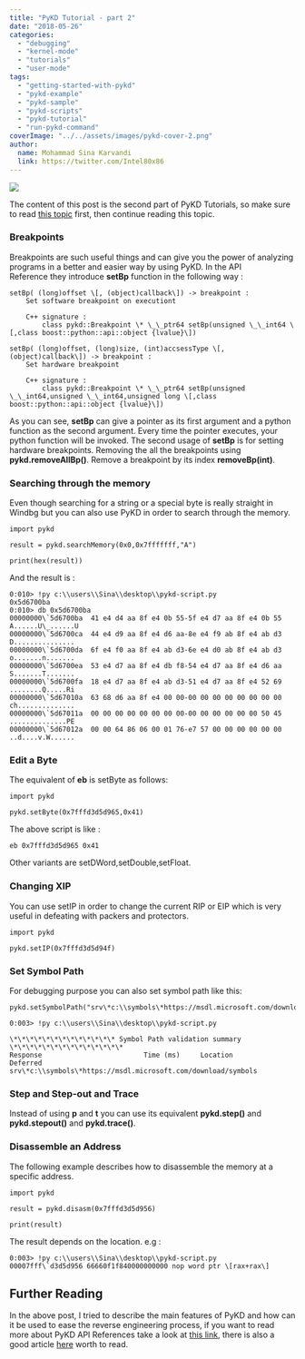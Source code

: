 ```yaml
---
title: "PyKD Tutorial - part 2"
date: "2018-05-26"
categories: 
  - "debugging"
  - "kernel-mode"
  - "tutorials"
  - "user-mode"
tags: 
  - "getting-started-with-pykd"
  - "pykd-example"
  - "pykd-sample"
  - "pykd-scripts"
  - "pykd-tutorial"
  - "run-pykd-command"
coverImage: "../../assets/images/pykd-cover-2.png"
author:
  name: Mohammad Sina Karvandi
  link: https://twitter.com/Intel80x86
---
```


![](../../assets/images/pykd-cover-2.png)

The content of this post is the second part of PyKD Tutorials, so make sure to read [this topic](https://rayanfam.com/topics/pykd-tutorial-part1/) first, then continue reading this topic.

### Breakpoints

Breakpoints are such useful things and can give you the power of analyzing programs in a better and easier way by using PyKD. In the API Reference they introduce **setBp** function in the following way :

```
setBp( (long)offset \[, (object)callback\]) -> breakpoint :
    Set software breakpoint on executiont

    C++ signature :
        class pykd::Breakpoint \* \_\_ptr64 setBp(unsigned \_\_int64 \[,class boost::python::api::object {lvalue}\])

setBp( (long)offset, (long)size, (int)accsessType \[, (object)callback\]) -> breakpoint :
    Set hardware breakpoint

    C++ signature :
        class pykd::Breakpoint \* \_\_ptr64 setBp(unsigned \_\_int64,unsigned \_\_int64,unsigned long \[,class boost::python::api::object {lvalue}\])
```

As you can see, **setBp** can give a pointer as its first argument and a python function as the second argument. Every time the pointer executes, your python function will be invoked. The second usage of **setBp** is for setting hardware breakpoints. Removing the all the breakpoints using **pykd.removeAllBp()**. Remove a breakpoint by its index **removeBp(int)**.

### Searching through the memory

Even though searching for a string or a special byte is really straight in Windbg but you can also use PyKD in order to search through the memory.

```
import pykd

result = pykd.searchMemory(0x0,0x7fffffff,"A")

print(hex(result))
```

And the result is :

```
0:010> !py c:\\users\\Sina\\desktop\\pykd-script.py
0x5d6700ba
0:010> db 0x5d6700ba
00000000\`5d6700ba  41 e4 d4 aa 8f e4 0b 55-5f e4 d7 aa 8f e4 0b 55  A......U\_......U
00000000\`5d6700ca  44 e4 d9 aa 8f e4 d6 aa-8e e4 f9 ab 8f e4 ab d3  D...............
00000000\`5d6700da  6f e4 f0 aa 8f e4 ab d3-6e e4 d0 ab 8f e4 ab d3  o.......n.......
00000000\`5d6700ea  53 e4 d7 aa 8f e4 db f8-54 e4 d7 aa 8f e4 d6 aa  S.......T.......
00000000\`5d6700fa  18 e4 d7 aa 8f e4 ab d3-51 e4 d7 aa 8f e4 52 69  ........Q.....Ri
00000000\`5d67010a  63 68 d6 aa 8f e4 00 00-00 00 00 00 00 00 00 00  ch..............
00000000\`5d67011a  00 00 00 00 00 00 00 00-00 00 00 00 00 00 50 45  ..............PE
00000000\`5d67012a  00 00 64 86 06 00 01 76-e7 57 00 00 00 00 00 00  ..d....v.W......
```

### Edit a Byte

The equivalent of **eb** is setByte as follows:

```
import pykd

pykd.setByte(0x7fffd3d5d965,0x41)
```

The above script is like :

```
eb 0x7fffd3d5d965 0x41
```

Other variants are setDWord,setDouble,setFloat.

### Changing XIP

You can use setIP in order to change the current RIP or EIP which is very useful in defeating with packers and protectors.

```
import pykd

pykd.setIP(0x7fffd3d5d94f)
```

### Set Symbol Path

For debugging purpose you can also set symbol path like this:

```
pykd.setSymbolPath("srv\*c:\\symbols\*https://msdl.microsoft.com/download/symbols")
```

```
0:003> !py c:\\users\\Sina\\desktop\\pykd-script.py

\*\*\*\*\*\*\*\*\*\*\*\*\* Symbol Path validation summary \*\*\*\*\*\*\*\*\*\*\*\*\*\*
Response                         Time (ms)     Location
Deferred                                       srv\*c:\\symbols\*https://msdl.microsoft.com/download/symbols
```

### Step and Step-out and Trace

Instead of using **p** and **t** you can use its equivalent **pykd.step()** and **pykd.stepout()** and **pykd.trace()**.

### Disassemble an Address

The following example describes how to disassemble the memory at a specific address.

```
import pykd

result = pykd.disasm(0x7fffd3d5d956)

print(result)
```

The result depends on the location. e.g :

```
0:003> !py c:\\users\\Sina\\desktop\\pykd-script.py
00007fff\`d3d5d956 66660f1f840000000000 nop word ptr \[rax+rax\]
```

## Further Reading

In the above post, I tried to describe the main features of PyKD and how can it be used to ease the reverse engineering process, if you want to read more about PyKD API References take a look at [this link](https://githomelab.ru/pykd/pykd/wikis/API%20Reference), there is also a good article [here](https://labs.mwrinfosecurity.com/blog/heap-tracing-with-windbg-and-python/) worth to read.
